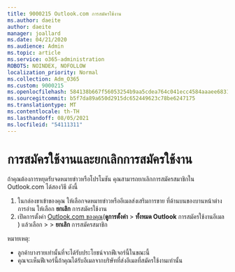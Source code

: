 ```yaml
---
title: 9000215 Outlook.com การสมัครใช้งาน
ms.author: daeite
author: daeite
manager: joallard
ms.date: 04/21/2020
ms.audience: Admin
ms.topic: article
ms.service: o365-administration
ROBOTS: NOINDEX, NOFOLLOW
localization_priority: Normal
ms.collection: Adm_O365
ms.custom: 9000215
ms.openlocfilehash: 584138b667f56053254b9aa5cdea764c041ecc4584aaaee683107f21b14d61e3
ms.sourcegitcommit: b5f7da89a650d2915dc652449623c78be6247175
ms.translationtype: MT
ms.contentlocale: th-TH
ms.lasthandoff: 08/05/2021
ms.locfileid: "54111311"
---
```

# <a name="subscriptions-and-unsubscribing"></a>การสมัครใช้งานและยกเลิกการสมัครใช้งาน

ถ้าคุณต้องการหยุดรับจดหมายข่าวหรือโปรโมชัน คุณสามารถยกเลิกการสมัครสมาชิกใน Outlook.com ได้สองวิธี ดังนี้

1. ในกล่องขาเข้าของคุณ ให้เลือกจดหมายข่าวหรืออีเมลส่งเสริมการขาย ที่ด้านบนของบานหน้าต่างการอ่าน ให้เลือก **ยกเลิก** การสมัครใช้งาน
2. เปิดการตั้งค่า [Outlook.com ของคุณ](https://outlook.live.com/mail/options/mail/brandsSubscriptions)(**ดูการตั้งค่า**  >  **ทั้งหมด Outlook** การสมัครใช้งานอีเมล ) แล้วเลือก  >    >  **ยกเลิก** การสมัครสมาชิก

หมายเหตุ:

- ลูกค้าบางรายเท่านั้นที่จะได้รับประโยชน์จากฟีเจอร์นี้ในขณะนี้
- คุณจะเห็นฟีเจอร์นี้ถ้าคุณได้รับอีเมลจากบริษัทที่ส่งอีเมลที่สมัครใช้งานเท่านั้น